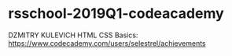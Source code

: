 # rsschool-2019Q1-codeacademy
DZMITRY KULEVICH
HTML CSS Basics: https://www.codecademy.com/users/selestrel/achievements
